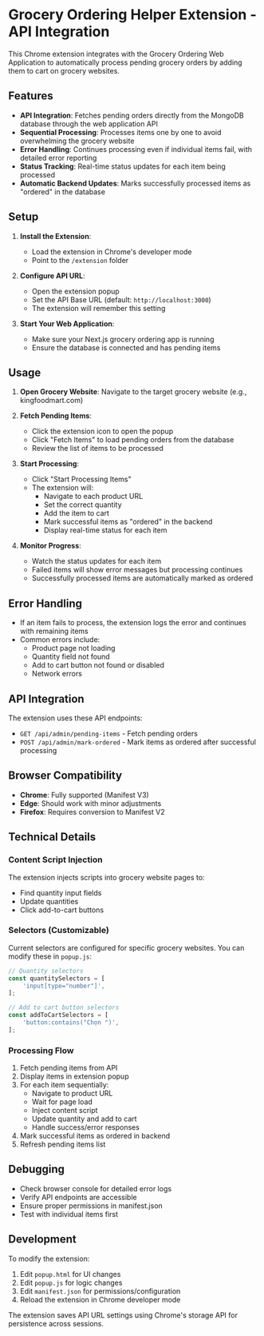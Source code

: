 # Grocery Ordering Helper Extension - API Integration

This Chrome extension integrates with the Grocery Ordering Web Application to automatically process pending grocery orders by adding them to cart on grocery websites.

## Features

- **API Integration**: Fetches pending orders directly from the MongoDB database through the web application API
- **Sequential Processing**: Processes items one by one to avoid overwhelming the grocery website
- **Error Handling**: Continues processing even if individual items fail, with detailed error reporting
- **Status Tracking**: Real-time status updates for each item being processed
- **Automatic Backend Updates**: Marks successfully processed items as "ordered" in the database

## Setup

1. **Install the Extension**:
   - Load the extension in Chrome's developer mode
   - Point to the `/extension` folder

2. **Configure API URL**:
   - Open the extension popup
   - Set the API Base URL (default: `http://localhost:3000`)
   - The extension will remember this setting

3. **Start Your Web Application**:
   - Make sure your Next.js grocery ordering app is running
   - Ensure the database is connected and has pending items

## Usage

1. **Open Grocery Website**: Navigate to the target grocery website (e.g., kingfoodmart.com)

2. **Fetch Pending Items**:
   - Click the extension icon to open the popup
   - Click "Fetch Items" to load pending orders from the database
   - Review the list of items to be processed

3. **Start Processing**:
   - Click "Start Processing Items"
   - The extension will:
     - Navigate to each product URL
     - Set the correct quantity
     - Add the item to cart
     - Mark successful items as "ordered" in the backend
     - Display real-time status for each item

4. **Monitor Progress**:
   - Watch the status updates for each item
   - Failed items will show error messages but processing continues
   - Successfully processed items are automatically marked as ordered

## Error Handling

- If an item fails to process, the extension logs the error and continues with remaining items
- Common errors include:
  - Product page not loading
  - Quantity field not found
  - Add to cart button not found or disabled
  - Network errors

## API Integration

The extension uses these API endpoints:

- `GET /api/admin/pending-items` - Fetch pending orders
- `POST /api/admin/mark-ordered` - Mark items as ordered after successful processing

## Browser Compatibility

- **Chrome**: Fully supported (Manifest V3)
- **Edge**: Should work with minor adjustments
- **Firefox**: Requires conversion to Manifest V2

## Technical Details

### Content Script Injection
The extension injects scripts into grocery website pages to:
- Find quantity input fields
- Update quantities
- Click add-to-cart buttons

### Selectors (Customizable)
Current selectors are configured for specific grocery websites. You can modify these in `popup.js`:

```javascript
// Quantity selectors
const quantitySelectors = [
    'input[type="number"]',
];

// Add to cart button selectors
const addToCartSelectors = [
    'button:contains("Chọn ")',
];
```

### Processing Flow
1. Fetch pending items from API
2. Display items in extension popup
3. For each item sequentially:
   - Navigate to product URL
   - Wait for page load
   - Inject content script
   - Update quantity and add to cart
   - Handle success/error responses
4. Mark successful items as ordered in backend
5. Refresh pending items list

## Debugging

- Check browser console for detailed error logs
- Verify API endpoints are accessible
- Ensure proper permissions in manifest.json
- Test with individual items first

## Development

To modify the extension:

1. Edit `popup.html` for UI changes
2. Edit `popup.js` for logic changes
3. Edit `manifest.json` for permissions/configuration
4. Reload the extension in Chrome developer mode

The extension saves API URL settings using Chrome's storage API for persistence across sessions.